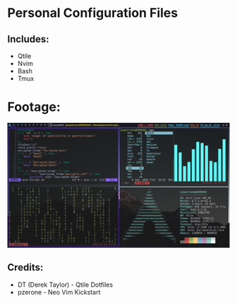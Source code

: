 # Personal Configuration Files
## Includes:
- Qtile
- Nvim
- Bash
- Tmux
# Footage:
![footage](https://raw.githubusercontent.com/janpstrunn/config-files/main/footage/footage.png)
## Credits:
- DT (Derek Taylor) - Qtile Dotfiles
- pzerone - Neo Vim Kickstart
